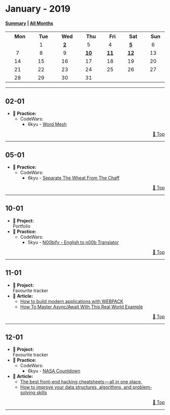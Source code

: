 # January - 2019

#### [Summary](https://github.com/jpacsai/LearningPath/blob/master/Daily-log/2019/January/README.md) | [All Months](https://github.com/jpacsai/LearningPath/blob/master/Daily-log/README.md)

<table align="center">
        <tr>
            <th><img width=15/>Mon<img width=15/></th>
            <th><img width=15/>Tue<img width=15/></th> 
            <th><img width=15/>Wed<img width=15/></th>
            <th><img width=15/>Thu<img width=15/></th>
            <th><img width=15/>Fri<img width=15/></th>
            <th><img width=15/>Sat<img width=15/></th>
            <th><img width=15/>Sun<img width=15/></th>
        </tr>
        <tr>
            <td></td>
            <td align="center">1</td>
            <td align="center"><a href="#02-01"><b>2</b></a></td>
            <td align="center">5</td>
            <td align="center">4</td>
            <td align="center"><a href="#05-01"><b>5</b></a></td>
            <td align="center">6</td>
        </tr>
        <tr>
            <td align="center">7</td>
            <td align="center">8</td>
            <td align="center">9</td>
            <td align="center"><a href="#10-01"><b>10</b></a></td>
            <td align="center"><a href="#11-01"><b>11</b></a></td>
            <td align="center"><a href="#12-01"><b>12</b></a></td>
            <td align="center">13</td>
        </tr>
        <tr>
            <td align="center">14</td>
            <td align="center">15</td>
            <td align="center">16</td>
            <td align="center">17</td>
            <td align="center">18</td>
            <td align="center">19</td>
            <td align="center">20</td>
        </tr>
        <tr>
            <td align="center">21</td>
            <td align="center">22</td>
            <td align="center">23</td>
            <td align="center">24</td>
            <td align="center">25</td>
            <td align="center">26</td>
            <td align="center">27</td>
        </tr>
        <tr>
            <td align="center">28</td>
            <td align="center">29</td>
            <td align="center">30</td>
            <td align="center">31</td>
            <td></td>
            <td></td>
            <td></td>
        </tr>
</table>

<!--
Template:
## **01-01**  
   - 🔨 **Project:**  
   - 💪 **Practice:**  
   - 📚 **Course:**  
   - 📘 **Book:**  
   - 📰 **Article:**  
   - 📺 **Video:**  
   - ⚔️ **Challenge:**  
   - **Comments:**  
      
   <p dir='rtl'> <a href='#january---2019'>Top 🔼</a> </p> 
   
***
-->

***

## **02-01**  

   - 💪 **Practice:** 
       - CodeWars:
           - 6kyu - [Word Mesh](https://github.com/jpacsai/codeWars/blob/master/6kyu/WordMesh.js)

<p dir='rtl'> <a href='#january---2019'>Top 🔼</a> </p> 

***

## **05-01**  

   - 💪 **Practice:** 
       - CodeWars:
           - 6kyu - [Separate The Wheat From The Chaff](https://github.com/jpacsai/codeWars/blob/master/6kyu/SeparateChaff.js)

<p dir='rtl'> <a href='#january---2019'>Top 🔼</a> </p> 

***

## **10-01**  

   - 🔨 **Project:**  
         Portfolio
   - 💪 **Practice:** 
       - CodeWars:
           - 5kyu - [N00bify - English to n00b Translator](https://github.com/jpacsai/codeWars/blob/master/5kyu/N00bify.js)

<p dir='rtl'> <a href='#january---2019'>Top 🔼</a> </p> 

***

## **11-01**  

   - 🔨 **Project:**  
        Favourite tracker
   - 📰 **Article:**  
        - [How to build modern applications with WEBPACK](https://medium.freecodecamp.org/how-to-build-modern-applications-with-webpack-c81ccf6dd54f)
        - [How To Master Async/Await With This Real World Example](https://medium.freecodecamp.org/how-to-master-async-await-with-this-real-world-example-19107e7558ad)

<p dir='rtl'> <a href='#january---2019'>Top 🔼</a> </p> 

***

## **12-01**  

   - 🔨 **Project:**  
        Favourite tracker
   - 💪 **Practice:** 
       - CodeWars:
           - 6kyu - [NASA Countdown](https://github.com/jpacsai/codeWars/blob/master/6kyu/NASAcount.js)
   - 📰 **Article:**  
        - [The best front-end hacking cheatsheets — all in one place.](https://medium.freecodecamp.org/modern-frontend-hacking-cheatsheets-df9c2566c72a)
        - [How to improve your data structures, algorithms, and problem-solving skills](https://medium.freecodecamp.org/how-to-improve-your-data-structures-algorithms-and-problem-solving-skills-af50971cba60)

<p dir='rtl'> <a href='#january---2019'>Top 🔼</a> </p> 

***
